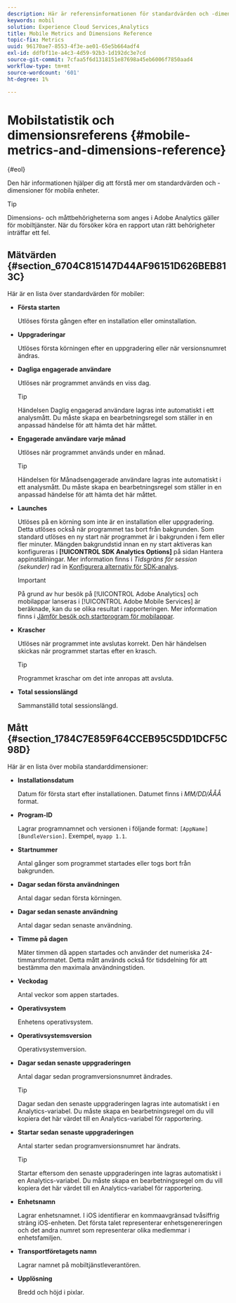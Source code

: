 ```yaml
---
description: Här är referensinformationen för standardvärden och -dimensioner för mobila enheter.
keywords: mobil
solution: Experience Cloud Services,Analytics
title: Mobile Metrics and Dimensions Reference
topic-fix: Metrics
uuid: 96170ae7-8553-4f3e-ae01-65e5b664adf4
exl-id: ddfbf11e-a4c3-4d59-92b3-1d192dc3e7cd
source-git-commit: 7cfaa5f6d1318151e87698a45eb6006f7850aad4
workflow-type: tm+mt
source-wordcount: '601'
ht-degree: 1%

---
```


# Mobilstatistik och dimensionsreferens {#mobile-metrics-and-dimensions-reference}

{#eol}

Den här informationen hjälper dig att förstå mer om standardvärden och -dimensioner för mobila enheter.

>[!TIP]
>
>Dimensions- och måttbehörigheterna som anges i Adobe Analytics gäller för mobiltjänster. När du försöker köra en rapport utan rätt behörigheter inträffar ett fel.

## Mätvärden {#section_6704C815147D44AF96151D626BEB813C}

Här är en lista över standardvärden för mobiler:

* **Första starten**

   Utlöses första gången efter en installation eller ominstallation.

* **Uppgraderingar**

   Utlöses första körningen efter en uppgradering eller när versionsnumret ändras.

* **Dagliga engagerade användare**

   Utlöses när programmet används en viss dag.

   >[!TIP]
   >
   >Händelsen Daglig engagerad användare lagras inte automatiskt i ett analysmått. Du måste skapa en bearbetningsregel som ställer in en anpassad händelse för att hämta det här måttet.

* **Engagerade användare varje månad**

   Utlöses när programmet används under en månad.

   >[!TIP]
   >Händelsen för Månadsengagerade användare lagras inte automatiskt i ett analysmått. Du måste skapa en bearbetningsregel som ställer in en anpassad händelse för att hämta det här måttet.

* **Launches**

   Utlöses på en körning som inte är en installation eller uppgradering. Detta utlöses också när programmet tas bort från bakgrunden. Som standard utlöses en ny start när programmet är i bakgrunden i fem eller fler minuter. Mängden bakgrundstid innan en ny start aktiveras kan konfigureras i **[!UICONTROL SDK Analytics Options]** på sidan Hantera appinställningar. Mer information finns i *Tidsgräns för session (sekunder)* rad in [Konfigurera alternativ för SDK-analys](/help/using/c-manage-app-settings/c-mob-confg-app/t-config-analytics/t-config-analytics.md).

   >[!IMPORTANT]
   >På grund av hur besök på [!UICONTROL Adobe Analytics] och mobilappar lanseras i [!UICONTROL Adobe Mobile Services] är beräknade, kan du se olika resultat i rapporteringen. Mer information finns i [Jämför besök och startprogram för mobilappar](https://helpx.adobe.com/analytics/kb/compare-visits-and-mobile-app-launches.html).

* **Krascher**

   Utlöses när programmet inte avslutas korrekt. Den här händelsen skickas när programmet startas efter en krasch.

   >[!TIP]
   >Programmet kraschar om det inte anropas att avsluta.

* **Total sessionslängd**

   Sammanställd total sessionslängd.

## Mått {#section_1784C7E859F64CCEB95C5DD1DCF5C98D}

Här är en lista över mobila standarddimensioner:

* **Installationsdatum**

   Datum för första start efter installationen. Datumet finns i *MM/DD/ÅÅÅ* format.

* **Program-ID**

   Lagrar programnamnet och versionen i följande format: `[AppName] [BundleVersion]`. Exempel, `myapp 1.1`.

* **Startnummer**

   Antal gånger som programmet startades eller togs bort från bakgrunden.

* **Dagar sedan första användningen**

   Antal dagar sedan första körningen.

* **Dagar sedan senaste användning**

   Antal dagar sedan senaste användning.

* **Timme på dagen**

   Mäter timmen då appen startades och använder det numeriska 24-timmarsformatet. Detta mått används också för tidsdelning för att bestämma den maximala användningstiden.

* **Veckodag**

   Antal veckor som appen startades.

* **Operativsystem**

   Enhetens operativsystem.

* **Operativsystemsversion**

   Operativsystemversion.

* **Dagar sedan senaste uppgraderingen**

   Antal dagar sedan programversionsnumret ändrades.

   >[!TIP]
   >
   >Dagar sedan den senaste uppgraderingen lagras inte automatiskt i en Analytics-variabel. Du måste skapa en bearbetningsregel om du vill kopiera det här värdet till en Analytics-variabel för rapportering.

* **Startar sedan senaste uppgraderingen**

   Antal starter sedan programversionsnumret har ändrats.

   >[!TIP]
   >
   >Startar eftersom den senaste uppgraderingen inte lagras automatiskt i en Analytics-variabel. Du måste skapa en bearbetningsregel om du vill kopiera det här värdet till en Analytics-variabel för rapportering.

* **Enhetsnamn**

   Lagrar enhetsnamnet. I iOS identifierar en kommaavgränsad tvåsiffrig sträng iOS-enheten. Det första talet representerar enhetsgenereringen och det andra numret som representerar olika medlemmar i enhetsfamiljen.

* **Transportföretagets namn**

   Lagrar namnet på mobiltjänstleverantören.

* **Upplösning**

   Bredd och höjd i pixlar.
